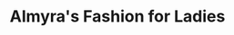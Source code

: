 ---
title: "Almyra's Fashion for Ladies"
url: /grimshaw/almyras-fashion-for-ladies/
shop: Kleidung
---